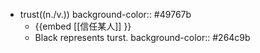 - trust((n./v.))
  background-color:: #49767b
	- {{embed [[信任某人]] }}
	- Black represents turst.
	  background-color:: #264c9b